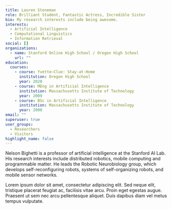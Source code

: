 ```yaml
---
title: Lauren Stoneman
role: Brilliant Student, Fantastic Actress, Incredible Sister
bio: My research interests include being awesome.
interests:
  - Artificial Intelligence
  - Computational Linguistics
  - Information Retrieval
social: []
organizations:
  - name: Stanford Online High School / Oregon High School
    url: ""
education:
  courses:
    - course: Yvette—Clue: Stay-at-Home
      institution: Oregon High School
      year: 2020
    - course: MEng in Artificial Intelligence
      institution: Massachusetts Institute of Technology
      year: 2009
    - course: BSc in Artificial Intelligence
      institution: Massachusetts Institute of Technology
      year: 2008
email: ""
superuser: true
user_groups:
  - Researchers
  - Visitors
highlight_name: false
---
```


Nelson Bighetti is a professor of artificial intelligence at the Stanford AI Lab. His research interests include distributed robotics, mobile computing and programmable matter. He leads the Robotic Neurobiology group, which develops self-reconfiguring robots, systems of self-organizing robots, and mobile sensor networks.

Lorem ipsum dolor sit amet, consectetur adipiscing elit. Sed neque elit, tristique placerat feugiat ac, facilisis vitae arcu. Proin eget egestas augue. Praesent ut sem nec arcu pellentesque aliquet. Duis dapibus diam vel metus tempus vulputate.
